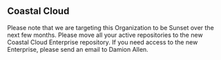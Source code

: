 ## Coastal Cloud

Please note that we are targeting this Organization to be Sunset over the next few months. Please move all your active repositories to the new Coastal Cloud Enterprise repository. If you need access to the new Enterprise, please send an email to Damion Allen. 
